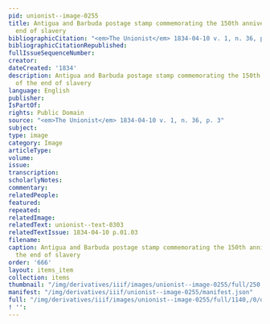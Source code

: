 ```yaml
---
pid: unionist--image-0255
title: Antigua and Barbuda postage stamp commemorating the 150th anniversary of the
  end of slavery
bibliographicCitation: "<em>The Unionist</em> 1834-04-10 v. 1, n. 36, p. 3"
bibliographicCitationRepublished: 
fullIssueSequenceNumber: 
creator: 
dateCreated: '1834'
description: Antigua and Barbuda postage stamp commemorating the 150th anniversary
  of the end of slavery
language: English
publisher: 
IsPartOf: 
rights: Public Domain
source: "<em>The Unionist</em> 1834-04-10 v. 1, n. 36, p. 3"
subject: 
type: image
category: Image
articleType: 
volume: 
issue: 
transcription: 
scholarlyNotes: 
commentary: 
relatedPeople: 
featured: 
repeated: 
relatedImage: 
relatedText: unionist--text-0303
relatedTextIssue: 1834-04-10 p.01.03
filename: 
caption: Antigua and Barbuda postage stamp commemorating the 150th anniversary of
  the end of slavery
order: '666'
layout: items_item
collection: items
thumbnail: "/img/derivatives/iiif/images/unionist--image-0255/full/250,/0/default.jpg"
manifest: "/img/derivatives/iiif/unionist--image-0255/manifest.json"
full: "/img/derivatives/iiif/images/unionist--image-0255/full/1140,/0/default.jpg"
! '': 
---
```

